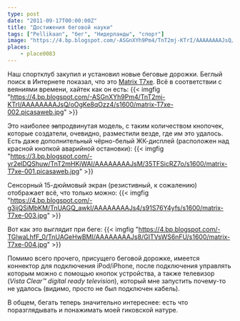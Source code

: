 ```yaml
---
type: post
date: "2011-09-17T00:00:00Z"
title: "Достижения беговой науки"
tags: ["Pellikaan", "бег", "Нидерланды", "спорт"]
image: "https://4.bp.blogspot.com/-ASGnXYh9Pm4/TnT2mj-KTrI/AAAAAAAAJsQ/oOgKe8qOzz4/s1600/matrix-T7xe-002.picasaweb.jpg"
places:
    - place0083
---
```


Наш спортклуб закупил и установил новые беговые дорожки. Беглый поиск в Интернете показал, что это [Matrix T7xe](http://www.matrixfitness.com/product/view/t7xe-treadmill). Всё в соответствии с веяниями времени, хайтек как он есть:
{{< imgfig "https://4.bp.blogspot.com/-ASGnXYh9Pm4/TnT2mj-KTrI/AAAAAAAAJsQ/oOgKe8qOzz4/s1600/matrix-T7xe-002.picasaweb.jpg" >}}

<!--more-->

Это наиболее ~~за~~продвинутая модель, с таким количеством кнопочек, которые создатели, очевидно, разместили везде, где им это удалось. Есть даже дополнительный чёрно-белый ЖК-дисплей (расположен над красной кнопкой аварийной остановки):
{{< imgfig "https://3.bp.blogspot.com/-yr2elDQShuw/TnT2mHKjWAI/AAAAAAAAJsM/35TFSicRZ7o/s1600/matrix-T7xe-001.picasaweb.jpg" >}}

Сенсорный 15-дюймовый экран (резистивный, к сожалению) отображает всё, что только можно:
{{< imgfig "https://4.bp.blogspot.com/-g3ijQSiMbKM/TnUAGQ_awkI/AAAAAAAAJs4/s91S76Y4yfs/s1600/matrix-T7xe-003.jpg" >}}

Вот как это выглядит при беге:
{{< imgfig "https://4.bp.blogspot.com/-TGlwaLhfF_0/TnUAGeHwBMI/AAAAAAAAJs8/GITVsWS6nFU/s1600/matrix-T7xe-004.jpg" >}}

Помимо всего прочего, присущего беговой дорожке, имеется коннектор для подключения iPod/iPhone, после подключения управлять которым можно с помощью кнопок устройства, а также телевизор (*Vista Clear™ digital ready television*), который мне запустить почему-то не удалось (видимо, просто не был подключен кабель).

В общем, бегать теперь значительно интереснее: есть что поразглядывать и понажимать моей гиковской натуре.
